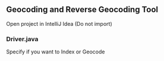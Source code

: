 ## Geocoding and Reverse Geocoding Tool

Open project in IntelliJ Idea (Do not import)

### Driver.java
Specify if you want to Index or Geocode
